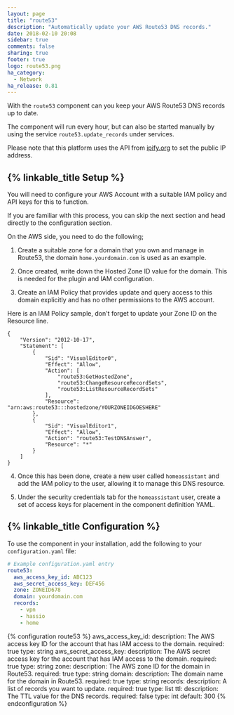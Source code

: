 ```yaml
---
layout: page
title: "route53"
description: "Automatically update your AWS Route53 DNS records."
date: 2018-02-10 20:08
sidebar: true
comments: false
sharing: true
footer: true
logo: route53.png
ha_category:
  - Network
ha_release: 0.81
---
```


With the `route53` component can you keep your AWS Route53 DNS records up to date.

The component will run every hour, but can also be started manually by using the service `route53.update_records` under services.

Please note that this platform uses the API from [ipify.org](https://www.ipify.org/) to set the public IP address.

## {% linkable_title Setup %}

You will need to configure your AWS Account with a suitable IAM policy and API keys for this to function.

If you are familiar with this process, you can skip the next section and head directly to the configuration section.

On the AWS side, you need to do the following;

1. Create a suitable zone for a domain that you own and manage in Route53, the domain `home.yourdomain.com` is used as an example.

2. Once created, write down the Hosted Zone ID value for the domain. This is needed for the plugin and IAM configuration.

3. Create an IAM Policy that provides update and query access to this domain explicitly and has no other permissions to the AWS account.

Here is an IAM Policy sample, don't forget to update your Zone ID on the Resource line.

```
{
    "Version": "2012-10-17",
    "Statement": [
        {
            "Sid": "VisualEditor0",
            "Effect": "Allow",
            "Action": [
                "route53:GetHostedZone",
                "route53:ChangeResourceRecordSets",
                "route53:ListResourceRecordSets"
            ],
            "Resource": "arn:aws:route53:::hostedzone/YOURZONEIDGOESHERE"
        },
        {
            "Sid": "VisualEditor1",
            "Effect": "Allow",
            "Action": "route53:TestDNSAnswer",
            "Resource": "*"
        }
    ]
}
```

4. Once this has been done, create a new user called `homeassistant` and add the IAM policy to the user, allowing it to manage this DNS resource.

5. Under the security credentials tab for the `homeassistant` user, create a set of access keys for placement in the component definition YAML.

## {% linkable_title Configuration %}

To use the component in your installation, add the following to your `configuration.yaml` file:

```yaml
# Example configuration.yaml entry
route53:
  aws_access_key_id: ABC123
  aws_secret_access_key: DEF456
  zone: ZONEID678
  domain: yourdomain.com
  records:
    - vpn
    - hassio
    - home
```

{% configuration route53 %}
aws_access_key_id:
  description: The AWS access key ID for the account that has IAM access to the domain.
  required: true
  type: string
aws_secret_access_key:
  description: The AWS secret access key for the account that has IAM access to the domain.
  required: true
  type: string
zone:
  description: The AWS zone ID for the domain in Route53.
  required: true
  type: string
domain:
  description: The domain name for the domain in Route53.
  required: true
  type: string
records:
  description: A list of records you want to update.
  required: true
  type: list
ttl:
  description: The TTL value for the DNS records.
  required: false
  type: int
  default: 300
{% endconfiguration %}
